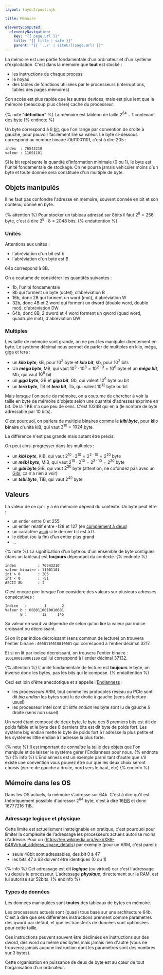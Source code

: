 ```yaml
---
layout: layout/post.njk

title: Mémoire

eleventyComputed:
  eleventyNavigation:
    key: "{{ page.url }}"
    title: "{{ title | safe }}"
    parent: "{{ '../' | siteUrl(page.url) }}"
---
```


La mémoire est une partie fondamentale d'un ordinateur et d'un système d'exploitation. C'est dans la mémoire que **tout** est stocké :

- les instructions de chaque process
- le noyau
- des tables de fonctions utilisées par le processeurs (interruptions, tables des pages mémoires)

Son accès est plus rapide que les autres devices, mais est plus lent que la mémoire (beaucoup plus chère) cache du processeur.

{% note "**définition**" %}
La mémoire est tableau de taille $2^{64}-1$ contenant des [byte](https://fr.wikipedia.org/wiki/Byte)
{% endnote %}

Un byte correspond à 8 [bit](https://fr.wikipedia.org/wiki/Bit), que l'on range par convention de droite à gauche, pour pouvoir facilement lire sa valeur. Le byte ci-dessous correspond au nombre binaire :0b11001101, c'est à dire 205 :

```
index  : 76543210
valeur : 11001101
```

Si le bit représente la quantité d'information minimale (0 ou 1), le byte est l'unité fondamentale de stockage. On ne pourra jamais véhiculer moins d'un byte et toute donnée sera constituée d'un multiple de byte.

## Objets manipulés

Il ne faut pas confondre l'adresse en mémoire, souvent donnée en bit et son contenu, donné en byte.

{% attention %}
Pour stocker un tableau adressé sur 8bits il faut $2^8 = 256$ byte, c'est à dire $2^8 \cdot 8 = 2048$ bits.
{% endattention %}

### Unités

Attentions aux unités :

- l'abréviation d'un bit est b
- l'abréviation d'un byte est B

64b correspond à 8B.

On a coutume de considérer les quantités suivantes :

- 1b, l'unité fondamentale
- 8b qui forment un byte (octet), d’abréviation B
- 16b, donc 2B qui forment un word (mot), d'abréviation W 
- 32b, donc 4B et 2 word qui forment un dword (double word, double mot), d'abréviation DW
- 64b, donc 8B, 2 dword et 4 word forment un qword (quad word, quadruple mot), d'abréviation QW

### Multiples

Les taille de mémoire sont grande, on ne peut les manipuler directement en byte. Le système décimal nous permet de parler de multiples en kilo, méga, giga et tera :

- un ***kilo byte***, kB, pour $10^3$ byte et ***kilo bit***, kb, pour $10^3$ bits
- Un ***méga byte***, MB, qui vaut $10^3 \cdot 10^3 = 10^{2 \cdot 3} = 10^{6}$ byte et un ***méga bit***, Mb, qui vaut $10^{6}$ bit
- un ***giga byte***, GB et ***giga bit***, Gb, qui valent $10^9$ byte ou bit
- un ***tera byte***, TB et ***tera bit***, Tb, qui valent $10^{12}$ byte ou bit

Mais lorsque l'on parle de mémoire, on a coutume de chercher à voir la taille en byte de mémoire d'objets selon une quantité d'adresses exprimé en bit. De là 1 KB n'a que peu de sens. C'est 1024B qui en a (le nombre de byte adressable par 10 bits).

C'est pourquoi, on parlera de multiple binaires comme le ***kibi  byte***, pour **ki**lo **bi**naire d'unité kiB, qui vaut $2^{10} = 1024$ byte.

La différence n'est pas grande mais autant être précis.

On peut ainsi progresser dans les multiples :

- un ***kibi byte***, KiB, qui vaut $2^{10} \cdot 2^{10} = 2^{2 \cdot 10} = 2^{20}$ byte
- un ***mébi byte***, MiB, qui vaut $2^{10} \cdot 2^{10} = 2^{2 \cdot 10} = 2^{20}$ byte
- un ***gibi byte***,GiB, qui vaut $2^{30}$ byte (attention, ne cofondez pas avec un [Gibi](https://www.youtube.com/watch?v=3EhIQSUU4Fk&list=PLsbtzZi9n5PtE3M1zlzwQByojW7xDhExY&index=70), ça n'a rien à voir)
- un ***tebi byte***, TiB, qui vaut $2^{40}$ byte

## Valeurs

La valeur de ce qu'il y a en mémoire dépend du contexte. Un byte peut être :

- un entier entre 0 et 255
- un entier relatif entre -128 et 127 (en [complément à deux](https://fr.wikipedia.org/wiki/Compl%C3%A9ment_%C3%A0_deux))
- un caractère [ascii](https://fr.wikipedia.org/wiki/American_Standard_Code_for_Information_Interchange) si le dernier bit est à 0.
- le début (ou la fin) d'un entier plus grand
- ...

{% note %}
La signification d'un byte ou d'un ensemble de byte contiguës (dans un tableau) est **toujours** dépendant du contexte.
{% endnote %}

```
index          : 76543210
valeur binaire : 11001101
int > 0        : 205
int < 0        : -51
ASCII 8b       : Í
```

C'est encore pire lorsque l'on considère des valeurs sur plusieurs adresses consécutives :

```
Indice   :        1       2
Valeur b : 0000110010010001
       B :       12     145 
```

Sa valeur en word va dépendre de selon qu'on lire la valeur par indice croissant ou décroissant.

Si on lit par indice décroissant (sens commun de lecture) on trouvera l'entier binaire : `0000110010010001` qui correspond à l'entier décimal 3217.

Et si on lit par indice décroissant, on trouvera l'entier binaire : `1001000100001100` qui lui correspond à l'entier décimal 37132.

{% attention %}
L'unité fondamentale de lecture est **toujours** le byte, on inverse donc les bytes, pas les bits qui le compose.
{% endattention %}

Ceci est loin d'être anecdotique et s'appelle l'[Endianness](https://fr.wikipedia.org/wiki/Boutisme) :

- les processeurs ARM, tout comme les protocoles réseau ou PCIe sont dit *big endian* les bytes sont lu de droite à gauche (sens de lecture usuel)
- les processeur intel sont dit *little endian* les byte sont lu de gauche à droite (sens non usuel)

Un word étant composé de deux byte, le byte des 8 premiers bits est dit de poids faible et le byte des 8 derniers bits est dit byte de poids fort. Les système big endian mette le byte de poids fort à l'adresse la plus petite et les systèmes little endian à l'adresse la plus forte.

{% note %}
Il est important de connaître la taille des objets que l'on manipule et de laisser le système gérer l'Endianness pour nous.
{% endnote %}
{% info %}
L'Endianness est un exemple parmi tant d'autre que s'il existe une convention vous pouvez être sur que les deux choix seront choisis (écrire de gauche à droite, nord vers le haut, etc)
{% endinfo %}

## Mémoire dans les OS

Dans les OS actuels, la mémoire s'adresse sur 64b. C'est à dire qu'il est théoriquement possible d'adresser $2^{64}$ byte, c'est à dire 16[EiB](https://fr.wikipedia.org/wiki/Pr%C3%A9fixe_binaire#Tableaux_des_pr%C3%A9fixes_binaires_et_d%C3%A9cimaux) et donc 16777216 TiB.

### Adressage logique et physique

Cette limite est actuellement inatteignable en pratique, c'est pourquoi pour limiter la complexité de l'adressage les processeurs actuels autorise moins d'adresse. Pour un (https://en.wikipedia.org/wiki/X86-64#Virtual_address_space_details) par exemple (pour un ARM, c'est pareil):

- seule 48bit sont adressables, des bit 0 à 47
- les bits 47 à 63 doivent être identiques (0 ou 1)

{% info %}
Cet adressage est dit ***logique*** (ou virtuel) car c'est l'adressage vu depuis le processeur. L'adressage ***physique***, directement sur la RAM, est lui autorisé sur 52bits.
{% endinfo %}

### Types de données

Les données manipulées sont **toutes** des tableaux de bytes en mémoire.

Les processeurs actuels sont (quasi) tous basé sur une architecture 64b. C'est à dire que ses différentes instructions prennent comme paramètres des qword par défaut, et que les transferts de données sont optimisées pour cette taille.

Ces instructions peuvent souvent être déclinées en instructions sur des dword, des word ou même des bytes mais jamais rien d'autre (vous ne trouverez jamais aucune instruction dont les paramètres sont des nombres sur 3 bytes).

Cette organisation en puissance de deux de byte est au cœur de tout l'organisation d'un ordinateur.
